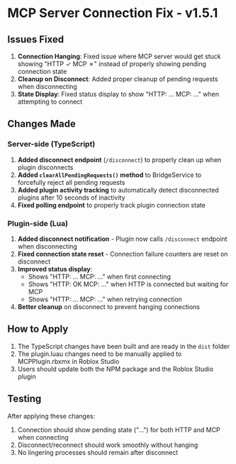 # MCP Server Connection Fix - v1.5.1

## Issues Fixed

1. **Connection Hanging**: Fixed issue where MCP server would get stuck showing "HTTP ✓ MCP ✗" instead of properly showing pending connection state
2. **Cleanup on Disconnect**: Added proper cleanup of pending requests when disconnecting
3. **State Display**: Fixed status display to show "HTTP: ... MCP: ..." when attempting to connect

## Changes Made

### Server-side (TypeScript)

1. **Added disconnect endpoint** (`/disconnect`) to properly clean up when plugin disconnects
2. **Added `clearAllPendingRequests()` method** to BridgeService to forcefully reject all pending requests
3. **Added plugin activity tracking** to automatically detect disconnected plugins after 10 seconds of inactivity
4. **Fixed polling endpoint** to properly track plugin connection state

### Plugin-side (Lua)

1. **Added disconnect notification** - Plugin now calls `/disconnect` endpoint when disconnecting
2. **Fixed connection state reset** - Connection failure counters are reset on disconnect
3. **Improved status display**:
   - Shows "HTTP: ... MCP: ..." when first connecting
   - Shows "HTTP: OK MCP: ..." when HTTP is connected but waiting for MCP
   - Shows "HTTP: ... MCP: ..." when retrying connection
4. **Better cleanup** on disconnect to prevent hanging connections

## How to Apply

1. The TypeScript changes have been built and are ready in the `dist` folder
2. The plugin.luau changes need to be manually applied to MCPPlugin.rbxmx in Roblox Studio
3. Users should update both the NPM package and the Roblox Studio plugin

## Testing

After applying these changes:
1. Connection should show pending state ("...") for both HTTP and MCP when connecting
2. Disconnect/reconnect should work smoothly without hanging
3. No lingering processes should remain after disconnect